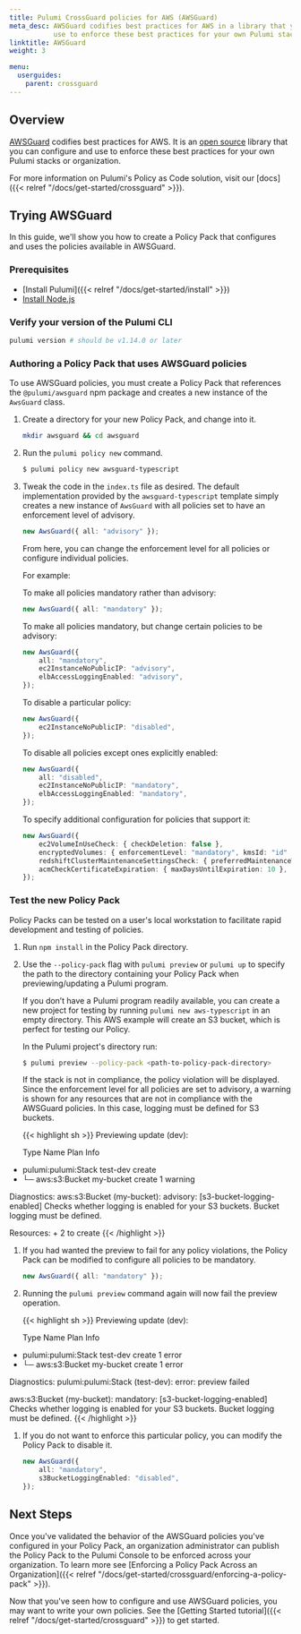 ```yaml
---
title: Pulumi CrossGuard policies for AWS (AWSGuard)
meta_desc: AWSGuard codifies best practices for AWS in a library that you can configure and
           use to enforce these best practices for your own Pulumi stacks or organization.
linktitle: AWSGuard
weight: 3

menu:
  userguides:
    parent: crossguard
---
```

<!-- markdownlint-disable ul code -->

## Overview

[AWSGuard](https://github.com/pulumi/pulumi-policy-aws) codifies best practices for AWS. It is an [open source](https://github.com/pulumi/pulumi-policy-aws) library that you can configure and use to enforce these best practices for your own Pulumi stacks or organization.

For more information on Pulumi's Policy as Code solution, visit our [docs]({{< relref "/docs/get-started/crossguard" >}}).

## Trying AWSGuard

In this guide, we'll show you how to create a Policy Pack that configures and uses the policies available in AWSGuard.

### Prerequisites

- [Install Pulumi]({{< relref "/docs/get-started/install" >}})
- [Install Node.js](https://nodejs.org/en/download/)

### Verify your version of the Pulumi CLI

```sh
pulumi version # should be v1.14.0 or later
```

### Authoring a Policy Pack that uses AWSGuard policies

To use AWSGuard policies, you must create a Policy Pack that references the `@pulumi/awsguard` npm package and creates a new instance of the `AwsGuard` class.

1. Create a directory for your new Policy Pack, and change into it.

    ```sh
    mkdir awsguard && cd awsguard
    ```
1. Run the `pulumi policy new` command.

    ```sh
    $ pulumi policy new awsguard-typescript
    ```

1. Tweak the code in the `index.ts` file as desired. The default implementation provided by the `awsguard-typescript` template simply creates a new instance of `AwsGuard` with all policies set to have an enforcement level of advisory.

    ```typescript
    new AwsGuard({ all: "advisory" });
    ```

    From here, you can change the enforcement level for all policies or configure individual policies.

    For example:

    To make all policies mandatory rather than advisory:

    ```typescript
    new AwsGuard({ all: "mandatory" });
    ```

    To make all policies mandatory, but change certain policies to be advisory:

    ```typescript
    new AwsGuard({
        all: "mandatory",
        ec2InstanceNoPublicIP: "advisory",
        elbAccessLoggingEnabled: "advisory",
    });
    ```

    To disable a particular policy:

    ```typescript
    new AwsGuard({
        ec2InstanceNoPublicIP: "disabled",
    });
    ```

    To disable all policies except ones explicitly enabled:

    ```typescript
    new AwsGuard({
        all: "disabled",
        ec2InstanceNoPublicIP: "mandatory",
        elbAccessLoggingEnabled: "mandatory",
    });
    ```

    To specify additional configuration for policies that support it:

    ```typescript
    new AwsGuard({
        ec2VolumeInUseCheck: { checkDeletion: false },
        encryptedVolumes: { enforcementLevel: "mandatory", kmsId: "id" },
        redshiftClusterMaintenanceSettingsCheck: { preferredMaintenanceWindow: "Mon:09:30-Mon:10:00" },
        acmCheckCertificateExpiration: { maxDaysUntilExpiration: 10 },
    });
    ```

### Test the new Policy Pack

Policy Packs can be tested on a user's local workstation to facilitate rapid development and testing of policies.

1. Run `npm install` in the Policy Pack directory.

1. Use the `--policy-pack` flag with `pulumi preview` or `pulumi up` to specify the path to the directory containing your Policy Pack when previewing/updating a Pulumi program.

    If you don’t have a Pulumi program readily available, you can create a new project for testing by running `pulumi new aws-typescript` in an empty directory. This AWS example will create an S3 bucket, which is perfect for testing our Policy.

    In the Pulumi project's directory run:

    ```sh
    $ pulumi preview --policy-pack <path-to-policy-pack-directory>
    ```

    If the stack is not in compliance, the policy violation will be displayed. Since the enforcement level for all policies are set to advisory, a warning is shown for any resources that are not in compliance with the AWSGuard policies. In this case, logging must be defined for S3 buckets.

    {{< highlight sh >}}
Previewing update (dev):

    Type                 Name           Plan       Info
+   pulumi:pulumi:Stack  test-dev       create
+   └─ aws:s3:Bucket     my-bucket      create     1 warning

Diagnostics:
aws:s3:Bucket (my-bucket):
    advisory: [s3-bucket-logging-enabled] Checks whether logging is enabled for your S3 buckets.
    Bucket logging must be defined.

Resources:
    + 2 to create
{{< /highlight >}}

1. If you had wanted the preview to fail for any policy violations, the Policy Pack can be modified to configure all policies to be mandatory.

    ```typescript
    new AwsGuard({ all: "mandatory" });
    ```

1. Running the `pulumi preview` command again will now fail the preview operation.

    {{< highlight sh >}}
Previewing update (dev):

    Type                 Name           Plan       Info
+   pulumi:pulumi:Stack  test-dev       create     1 error
+   └─ aws:s3:Bucket     my-bucket      create     1 error

Diagnostics:
pulumi:pulumi:Stack (test-dev):
    error: preview failed

aws:s3:Bucket (my-bucket):
    mandatory: [s3-bucket-logging-enabled] Checks whether logging is enabled for your S3 buckets.
    Bucket logging must be defined.
{{< /highlight >}}

1. If you do not want to enforce this particular policy, you can modify the Policy Pack to disable it.

    ```typescript
    new AwsGuard({
        all: "mandatory",
        s3BucketLoggingEnabled: "disabled",
    });
    ```

## Next Steps

Once you've validated the behavior of the AWSGuard policies you've configured in your Policy Pack, an organization administrator can publish the Policy Pack to the Pulumi Console to be enforced across your organization. To learn more see [Enforcing a Policy Pack Across an Organization]({{< relref "/docs/get-started/crossguard/enforcing-a-policy-pack" >}}).

Now that you've seen how to configure and use AWSGuard policies, you may want to write your own policies. See the [Getting Started tutorial]({{< relref "/docs/get-started/crossguard" >}}) to get started.
